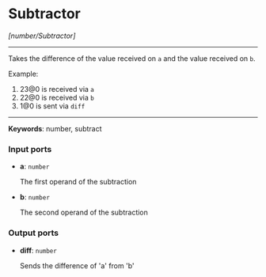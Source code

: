 # Subtractor

_[number/Subtractor]_

---

Takes the difference of the value received on `a` and the value received on `b`.  
  
Example:  
  
1. 23@0 is received via `a`  
2. 22@0 is received via `b`  
3. 1@0 is sent via `diff`  

---

__Keywords__: number, subtract

### Input ports

* __a__: ` number `

    The first operand of the subtraction  


* __b__: ` number `

    The second operand of the subtraction  

### Output ports

* __diff__: ` number `

    Sends the difference of 'a' from 'b'  

